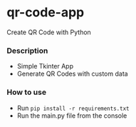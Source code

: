 # qr-code-app
Create QR Code with Python

### Description
* Simple Tkinter App
* Generate QR Codes with custom data

### How to use
* Run `pip install -r requirements.txt`
* Run the main.py file from the console
